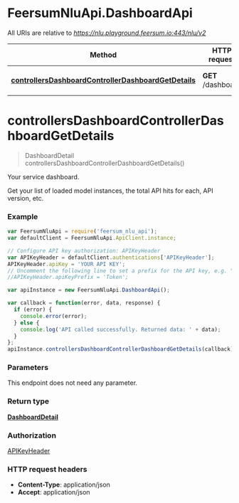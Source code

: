 # FeersumNluApi.DashboardApi

All URIs are relative to *https://nlu.playground.feersum.io:443/nlu/v2*

Method | HTTP request | Description
------------- | ------------- | -------------
[**controllersDashboardControllerDashboardGetDetails**](DashboardApi.md#controllersDashboardControllerDashboardGetDetails) | **GET** /dashboard | Your service dashboard.


<a name="controllersDashboardControllerDashboardGetDetails"></a>
# **controllersDashboardControllerDashboardGetDetails**
> DashboardDetail controllersDashboardControllerDashboardGetDetails()

Your service dashboard.

Get your list of loaded model instances, the total API hits for each, API version, etc.

### Example
```javascript
var FeersumNluApi = require('feersum_nlu_api');
var defaultClient = FeersumNluApi.ApiClient.instance;

// Configure API key authorization: APIKeyHeader
var APIKeyHeader = defaultClient.authentications['APIKeyHeader'];
APIKeyHeader.apiKey = 'YOUR API KEY';
// Uncomment the following line to set a prefix for the API key, e.g. "Token" (defaults to null)
//APIKeyHeader.apiKeyPrefix = 'Token';

var apiInstance = new FeersumNluApi.DashboardApi();

var callback = function(error, data, response) {
  if (error) {
    console.error(error);
  } else {
    console.log('API called successfully. Returned data: ' + data);
  }
};
apiInstance.controllersDashboardControllerDashboardGetDetails(callback);
```

### Parameters
This endpoint does not need any parameter.

### Return type

[**DashboardDetail**](DashboardDetail.md)

### Authorization

[APIKeyHeader](../README.md#APIKeyHeader)

### HTTP request headers

 - **Content-Type**: application/json
 - **Accept**: application/json

